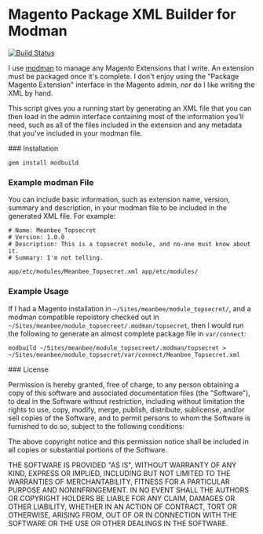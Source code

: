 # Magento Package XML Builder for Modman

[![Build Status](https://secure.travis-ci.org/punkstar/modbuild.png?branch=master)](http://travis-ci.org/punkstar/modbuild)

I use [modman](https://github.com/colinmollenhour/modman) to manage any Magento Extensions that I write.  An extension must be packaged once it's complete.  I don't enjoy using the "Package Magento Extension" interface in the Magento admin, nor do I like writing the XML by hand.

This script gives you a running start by generating an XML file that you can then load in the admin interface containing most of the information you'll need, such as all of the files included in the extension and any metadata that you've included in your modman file.

### Installation

    gem install modbuild

### Example modman File

You can include basic information, such as extension name, version, summary and description, in your modman file to be included in the generated XML file.  For example:

    # Name: Meanbee_Topsecret
    # Version: 1.0.0
    # Description: This is a topsecret module, and no-one must know about it.
    # Summary: I'm not telling.
    
    app/etc/modules/Meanbee_Topsecret.xml app/etc/modules/

### Example Usage

If I had a Magento installation in `~/Sites/meanbee/module_topsecret/`, and a modman compatible repoistory checked out in `~/Sites/meanbee/module_topsecreet/.modman/topsecret`, then I would run the following to generate an almost complete package file in `var/connect`:

    modbuild ~/Sites/meanbee/module_topsecreet/.modman/topsecret > ~/Sites/meanbee/module_topsecret/var/connect/Meanbee_Topsecret.xml

### License

Permission is hereby granted, free of charge, to any person obtaining a copy of this software and associated documentation files (the "Software"), to deal in the Software without restriction, including without limitation the rights to use, copy, modify, merge, publish, distribute, sublicense, and/or sell copies of the Software, and to permit persons to whom the Software is furnished to do so, subject to the following conditions:

The above copyright notice and this permission notice shall be included in all copies or substantial portions of the Software.

THE SOFTWARE IS PROVIDED "AS IS", WITHOUT WARRANTY OF ANY KIND, EXPRESS OR IMPLIED, INCLUDING BUT NOT LIMITED TO THE WARRANTIES OF MERCHANTABILITY, FITNESS FOR A PARTICULAR PURPOSE AND NONINFRINGEMENT. IN NO EVENT SHALL THE AUTHORS OR COPYRIGHT HOLDERS BE LIABLE FOR ANY CLAIM, DAMAGES OR OTHER LIABILITY, WHETHER IN AN ACTION OF CONTRACT, TORT OR OTHERWISE, ARISING FROM, OUT OF OR IN CONNECTION WITH THE SOFTWARE OR THE USE OR OTHER DEALINGS IN THE SOFTWARE.
